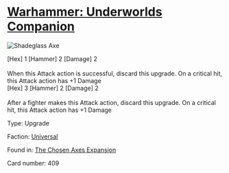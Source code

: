 # [Warhammer: Underworlds Companion](https://guidokessels.github.io/wh-underworlds)

  

![Shadeglass Axe](https://warhammerunderworlds.com/wp-content/uploads/sites/6/2018/02/409_ENG.png)

<div class="whu-weapon">[Hex] 1 [Hammer] 2 [Damage] 2</div><br /> When this Attack action is successful, discard this upgrade. On a critical hit, this Attack action has +1 Damage
<div class="whu-weapon">[Hex] 3 [Hammer] 2 [Damage] 2</div><br /> After a fighter makes this Attack action, discard this upgrade. On a critical hit, this Attack action has +1 Damage

Type: Upgrade

Faction: [Universal](https://guidokessels.github.io/wh-underworlds/factions/universal)

Found in: [The Chosen Axes Expansion](https://guidokessels.github.io/wh-underworlds/locations/the-chosen-axes-expansion)

Card number: 409
